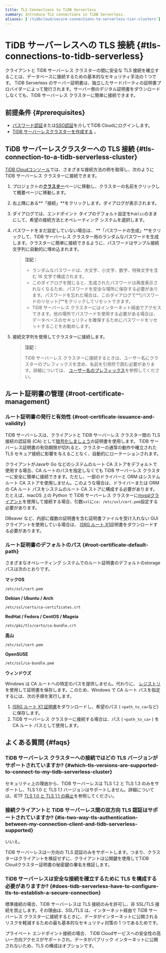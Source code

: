 ```yaml
---
title: TLS Connections to TiDB Serverless
summary: Introduce TLS connections in TiDB Serverless.
aliases: ['/tidbcloud/secure-connections-to-serverless-tier-clusters']
---
```


# TiDB サーバーレスへの TLS 接続 {#tls-connections-to-tidb-serverless}

クライアントと TiDB サーバーレス クラスターの間に安全な TLS 接続を確立することは、データベースに接続するための基本的なセキュリティ手法の 1 つです。 TiDB Serverless のサーバー証明書は、独立したサードパーティの証明書プロバイダーによって発行されます。サーバー側のデジタル証明書をダウンロードしなくても、TiDB サーバーレス クラスターに簡単に接続できます。

## 前提条件 {#prerequisites}

-   [パスワード認証](/tidb-cloud/tidb-cloud-password-authentication.md)または[SSO認証](/tidb-cloud/tidb-cloud-sso-authentication.md)を介してTiDB Cloudにログインします。
-   [TiDB サーバーレスクラスターを作成する](/tidb-cloud/tidb-cloud-quickstart.md) 。

## TiDB サーバーレスクラスターへの TLS 接続 {#tls-connection-to-a-tidb-serverless-cluster}

[TiDB Cloudコンソール](https://tidbcloud.com/)では、さまざまな接続方法の例を取得し、次のように TiDB サーバーレス クラスターに接続できます。

1.  プロジェクトの[**クラスター**](https://tidbcloud.com/console/clusters)ページに移動し、クラスターの名前をクリックして概要ページに移動します。

2.  右上隅にある**「接続」**をクリックします。ダイアログが表示されます。

3.  ダイアログでは、エンドポイント タイプのデフォルト設定を`Public`のままにして、希望の接続方法とオペレーティング システムを選択します。

4.  パスワードをまだ設定していない場合は、 **「パスワードの生成」**をクリックして、TiDB サーバーレス クラスター用のランダムなパスワードを生成します。クラスターに簡単に接続できるように、パスワードはサンプル接続文字列に自動的に埋め込まれます。

    > **注記：**
    >
    > -   ランダムなパスワードは、大文字、小文字、数字、特殊文字を含む 16 文字で構成されます。
    > -   このダイアログを閉じると、生成されたパスワードは再度表示されなくなるため、パスワードを安全な場所に保存する必要があります。パスワードを忘れた場合は、このダイアログで**[パスワードのリセット]**をクリックしてリセットできます。
    > -   TiDB サーバーレス クラスターにはインターネット経由でアクセスできます。他の場所でパスワードを使用する必要がある場合は、データベースのセキュリティを確保するためにパスワードをリセットすることをお勧めします。

5.  接続文字列を使用してクラスターに接続します。

    > **注記：**
    >
    > TiDB サーバーレス クラスターに接続するときは、ユーザー名にクラスターのプレフィックスを含め、名前を引用符で囲む必要があります。詳細については、 [ユーザー名のプレフィックス](/tidb-cloud/select-cluster-tier.md#user-name-prefix)を参照してください。

## ルート証明書の管理 {#root-certificate-management}

### ルート証明書の発行と有効性 {#root-certificate-issuance-and-validity}

TiDB サーバーレスは、クライアントと TiDB サーバーレス クラスター間の TLS 接続の認証局 (CA) として[暗号化しましょう](https://letsencrypt.org/)の証明書を使用します。 TiDB サーバーレス証明書の有効期限が切れると、クラスターの通常の動作や確立された TLS セキュア接続に影響を与えることなく、自動的にローテーションされます。

クライアントがJavaや Go などのシステムのルート CA ストアをデフォルトで使用する場合、CA ルートのパスを指定しなくても TiDB サーバーレス クラスターに安全に簡単に接続できます。ただし、一部のドライバーと ORM はシステム ルート CA ストアを使用しません。このような場合は、ドライバーまたは ORM の CA ルート パスをシステムのルート CA ストアに構成する必要があります。たとえば、macOS 上の Python で TiDB サーバーレス クラスターに[mysqlクライアント](https://github.com/PyMySQL/mysqlclient)を使用して接続する場合、引数`ssl`に`ca: /etc/ssl/cert.pem`設定する必要があります。

DBeaver など、内部に複数の証明書を含む証明書ファイルを受け入れない GUI クライアントを使用している場合は、 [ISRG ルート X1](https://letsencrypt.org/certs/isrgrootx1.pem)証明書をダウンロードする必要があります。

### ルート証明書のデフォルトのパス {#root-certificate-default-path}

さまざまなオペレーティング システムでのルート証明書のデフォルトのstorageパスは次のとおりです。

**マックOS**

    /etc/ssl/cert.pem

**Debian / Ubuntu / Arch**

    /etc/ssl/certs/ca-certificates.crt

**RedHat / Fedora / CentOS / Mageia**

    /etc/pki/tls/certs/ca-bundle.crt

**高山**

    /etc/ssl/cert.pem

**OpenSUSE**

    /etc/ssl/ca-bundle.pem

**ウィンドウズ**

Windows は CA ルートへの特定のパスを提供しません。代わりに、 [レジストリ](https://learn.microsoft.com/en-us/windows-hardware/drivers/install/local-machine-and-current-user-certificate-stores)を使用して証明書を保存します。このため、Windows で CA ルート パスを指定するには、次の手順を実行します。

1.  [ISRG ルート X1 証明書](https://letsencrypt.org/certs/isrgrootx1.pem)をダウンロードし、希望のパス ( `<path_to_ca>`など) に保存します。
2.  TiDB サーバーレス クラスターに接続する場合は、パス ( `<path_to_ca>` ) を CA ルート パスとして使用します。

## よくある質問 {#faqs}

### TiDB サーバーレス クラスターへの接続ではどの TLS バージョンがサポートされていますか? {#which-tls-versions-are-supported-to-connect-to-my-tidb-serverless-cluster}

セキュリティ上の理由から、TiDB サーバーレスは TLS 1.2 と TLS 1.3 のみをサポートし、TLS 1.0 と TLS 1.1 バージョンはサポートしません。詳細については、IETF [TLS 1.0 と TLS 1.1 の廃止](https://datatracker.ietf.org/doc/rfc8996/)を参照してください。

### 接続クライアントと TiDB サーバーレス間の双方向 TLS 認証はサポートされていますか? {#is-two-way-tls-authentication-between-my-connection-client-and-tidb-serverless-supported}

いいえ。

TiDB サーバーレスは一方向の TLS 認証のみをサポートします。つまり、クラスターはクライアントを検証せずに、クライアントは公開鍵を使用してTiDB Cloudクラスター証明書の秘密鍵の署名を検証します。

### TiDB サーバーレスは安全な接続を確立するために TLS を構成する必要がありますか? {#does-tidb-serverless-have-to-configure-tls-to-establish-a-secure-connection}

標準接続の場合、TiDB サーバーレスは TLS 接続のみを許可し、非 SSL/TLS 接続を禁止します。その理由は、SSL/TLS は、インターネット経由で TiDB サーバーレス クラスターに接続するときに、データがインターネットに公開されるリスクを軽減するための最も基本的なセキュリティ対策の 1 つであるためです。

プライベート エンドポイント接続の場合、 TiDB Cloudサービスへの安全性の高い一方向アクセスがサポートされ、データがパブリック インターネットに公開されないため、TLS の構成はオプションです。

